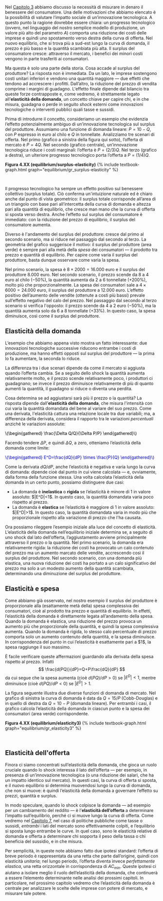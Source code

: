 






Nel <a href="{{ site.baseurl }}/it/I/2/4">Capitolo 3</a> abbiamo discusso la necessità di misurare in denaro il benessere del consumatore. Una delle motivazioni che abbiamo elencato è la possibilità di valutare l’impatto sociale di un’innovazione tecnologica. A questo punto la ragione dovrebbe essere chiara: un progresso tecnologico (ovvero, nel linguaggio del nostro semplice modello di produzione, un valore più alto del parametro $A$) comporta una riduzione dei costi delle imprese e quindi uno spostamento verso destra della curva di offerta. Nel nuovo equilibrio, che si trova più a sud-est lungo la curva di domanda, il prezzo è più basso e la quantità scambiata più alta. Il surplus del consumatore cresce: attraverso il mercato, i benefici dei minori costi vengono in parte trasferiti ai consumatori.

Ma questa è solo una parte della storia. Cosa accade al surplus del produttore? La risposta non è immediata. Da un lato, le imprese sostengono costi unitari inferiori e vendono una quantità maggiore — due effetti che tendono ad accrescere i profitti. Dall’altro, la riduzione del prezzo di vendita comprime i margini di guadagno. L'effetto finale dipende dal bilancio tra queste forze contrapposte e, come vedremo, è strettamente legato all’<b>elasticità della domanda</b>, un concetto chiave per capire chi, e in che misura, guadagna o perde in seguito <i>shock</i> esterni come innovazioni tecnologiche o interventi pubblici quali tasse e sussidi.


Prima di introdurre il concetto, consideriamo un esempio che evidenzia l’effetto potenzialmente ambiguo di un’innovazione tecnologica sul surplus del produttore. Assumiamo una funzione di domanda lineare: $P = 10 - Q$, con $P$ espresso in euro al chilo e $Q$ in tonnellate. Analizziamo tre scenari di offerta. Nel primo (grafico a sinistra della figura qui sotto), l’offerta di mercato è  $P = 4Q$. Nel secondo (grafico centrale), un’innovazione tecnologica riduce i costi marginali: l’offerta è $P = (2/3)Q$. Nel terzo (grafico a destra), un ulteriore progresso tecnologico porta l’offerta a $P = (1/4)Q$.

<a id="gr_equilibrium/surplus-elasticity"><strong>Figura 4.XX (equilibrium/surplus-elasticity)</strong></a>
{% include textbook-graph.html graph="equilibrium/gr_surplus-elasticity" %}

<br>

Il progresso tecnologico ha sempre un effetto positivo sul benessere collettivo (surplus totale). Ciò conferma un'intuizione naturale ed è chiaro anche dal punto di vista geometrico: il surplus totale corrisponde all’area di un triangolo con base pari all’intercetta della curva di domanda e altezza pari alla quantità di equilibrio, che cresce man mano che la curva di offerta si sposta verso destra. Anche l’effetto sul surplus del consumatore è immediato: con la riduzione del prezzo di equilibrio, il surplus del consumatore aumenta.

Diverso è l'andamento del surplus del produttore: cresce dal primo al secondo scenario, ma si riduce nel passaggio dal secondo al terzo. La geometria del grafico suggerisce il motivo: il surplus del produttore (area verde) è sempre pari alla metà della <i>spesa</i> dei consumatori — il prodotto tra prezzo e quantità di equilibrio. Per capire come varia il surplus del produttore, basta dunque osservare come varia la spesa.

Nel primo scenario, la spesa è $8 \times 2000 = 16.000$ euro e il surplus del produttore $8.000$ euro. Nel secondo scenario, il prezzo scende da 8 a 4 euro al chilo (−50%), la quantità aumenta da 2 a 6 tonnellate (+200%), molto più che proporzionalmente. La spesa dei consumatori sale a $4 \times 6000 = 24.000$ euro, il surplus del produttore a $12.000$ euro. L’effetto positivo dell’aumento delle vendite (ottenute a costi più bassi) prevale sull’effetto negativo del calo del prezzo. Nel passaggio dal secondo al terzo scenario si verifica l'opposto: il prezzo scende da 4 a 2 euro (−50%), ma la quantità aumenta solo da 6 a 8 tonnellate (+33%). In questo caso, la spesa diminuisce, così come il surplus del produttore.








<h2 id="subsec_elasticity-demand">Elasticità della domanda</h2>
L’esempio che abbiamo appena visto mostra un fatto interessante: due innovazioni tecnologiche successive riducono entrambe i costi di produzione, ma hanno effetti opposti sul surplus del produttore — la prima lo fa aumentare, la seconda lo riduce.

La differenza tra i due scenari dipende da come il mercato si aggiusta quando l’offerta cambia. Se a seguito dello shock la quantità aumenta relativamente molto, e il prezzo scende relativamente poco, i produttori ci guadagnano; se invece il prezzo diminuisce relativamente di più di quanto aumenti la quantità, il guadagno si riduce o diventa una perdita.

Cosa determina se ad aggiustarsi sarà più il prezzo o la quantità? La risposta dipende dall’<b>elasticità della domanda</b>, che misura l'intensità con cui varia la quantità domandata del bene al variare del suo prezzo. Come una derivata, l'elasticità cattura una relazione locale tra due variabili; ma, a differenza della derivata, considera il rapporto tra le variazioni <i>percentuali</i> anziché le variazioni assolute:

<p><span style="color: Black;">
\(\begin{gathered}
\frac{\Delta Q/Q}{\Delta P/P}
\end{gathered}\)
</span></p>

Facendo tendere $\Delta P$, e quindi $\Delta Q$, a zero, otteniamo l’elasticità della domanda come limite:

<p><span style="color: Blue;">
\(\begin{gathered}
 E^D=\frac{dQ}{dP} \times \frac{P}{Q}
\end{gathered}\)
</span></p>

Come la derivata $dQ/dP$, anche l’elasticità è negativa e varia lungo la curva di domanda: dipende cioè dal punto in cui viene calcolata — e, ovviamente, dalla forma della funzione stessa. Una volta calcolata l’elasticità della domanda in un certo punto, possiamo distinguere due casi:
<ul>
  <li>
    La domanda è <b>inelastica</b> o <b>rigida</b> se l’elasticità è minore di 1 in valore
    assoluto: $|E^D|<1$. In questo caso, la quantità domandata varia poco rispetto al prezzo.
  </li>
  <li>
    La domanda è <strong>elastica</strong> se l’elasticità è maggiore di 1 in valore
     assoluto: $|E^D|>1$. In questo caso, la quantità domandata varia in modo più che proporzionale
     rispetto alla variazione di prezzo che l'ha causata.
  </li>
</ul>


Ora possiamo rileggere l’esempio iniziale alla luce del concetto di elasticità. L’elasticità della domanda nell’equilibrio iniziale determina se, a seguito di uno shock dal lato dell’offerta, l’aggiustamento avviene principalmente attraverso il prezzo o la quantità. Nel primo scenario, la domanda era relativamente rigida: la riduzione dei costi ha provocato un calo contenuto del prezzo ma un aumento marcato delle vendite, accrescendo così il surplus del produttore. Nel secondo scenario, con una domanda più elastica, una nuova riduzione dei costi ha portato a un calo significativo del prezzo ma solo a un modesto aumento della quantità scambiata, determinando una diminuzione del surplus del produttore.









<h2 id="subsec_elasticity-expenditure">Elasticità e spesa</h2>
Come abbiamo già osservato, nel nostro esempio il surplus del produttore è proporzionale alla (esattamente metà della) spesa complessiva dei consumatori, cioè al prodotto tra prezzo e quantità di equilibrio. In effetti, l’elasticità della domanda è direttamente legata all’andamento della spesa. Quando la domanda è elastica, una riduzione del prezzo provoca un aumento più che proporzionale della quantità, e quindi la spesa complessiva aumenta. Quando la domanda è rigida, lo stesso calo percentuale di prezzo comporta solo un aumento contenuto della quantità, e la spesa diminuisce. In corrispondenza del punto in cui l’elasticità è esattamente pari a $1$, la spesa raggiunge il suo massimo.

È facile verificare queste affermazioni guardando alla derivata della spesa rispetto al prezzo. Infatti
$$
\frac{d(PQ)}{dP}=Q+P\frac{dQ}{dP}
$$
da cui segue che la spesa aumenta (cioè $d(PQ)/dP>0$) se $|E^D|<1$, mentre diminuisce (cioè $d(PQ)/dP<0$) se $|E^D|>1$.

La figura seguente illustra due diverse funzioni di domanda di mercato. Nel grafico di sinistra la curva di domanda è data da $Q = 15/P$ (Cobb-Douglas) e in quello di destra da $Q = 10 - P$ (domanda lineare). Per entrambi i casi, il grafico calcola l’elasticità della domanda in ciascun punto e la spesa dei consumatori (area verde) corrispondente.


<a id="gr_equilibrium/elasticity3"><strong>Figura 4.XX (equilibrium/elasticity3)</strong></a>
{% include textbook-graph.html graph="equilibrium/gr_elasticity3" %}



<br>








<h2 id="subsec_elasticity-supply">Elasticità dell'offerta</h2>

Finora ci siamo concentrati sull’elasticità della domanda, che gioca un ruolo cruciale quando lo shock interessa il lato dell’offerta — per esempio, in presenza di un’innovazione tecnologica (o una riduzione dei salari, che ha un impatto identico sul mercato). In questi casi, la curva di offerta si sposta, e il nuovo equilibrio si determina muovendosi lungo la curva di domanda, che non si muove: è quindi l’elasticità della domanda a governare l’effetto su prezzi, quantità e surplus.

In modo speculare, quando lo shock colpisce la domanda — ad esempio per un cambiamento del reddito — è l’<b>elasticità dell’offerta</b> a determinare l’impatto sull’equilibrio, perché ci si muove lungo la curva di offerta. Come vedremo nel <a href="{{ site.baseurl }}/it/III/7">Capitolo 7</a>, nel caso di politiche pubbliche come tasse o sussidi, <i>entrambi</i> i lati del mercato sono effettivamente colpiti, e l’equilibrio si sposta lungo entrambe le curve. In quel caso, sono le elasticità relative di domanda e offerta a determinare chi sopporta il peso della tassa o chi beneficia del sussidio, e in che misura.

Per semplicità, in queste note abbiamo fatto due ipotesi standard: l’offerta di breve periodo è rappresentata da una retta che parte dall’origine, quindi con elasticità <i>unitaria</i>; nel lungo periodo, l’offerta diventa invece <i>perfettamente elastica</i>, una retta orizzontale in corrispondenza di $AC_{\text{min}}$. Queste ipotesi ci aiutano a isolare meglio il ruolo dell’elasticità della domanda, che continuerà a essere l’elemento determinante nelle analisi dei prossimi capitoli. In particolare, nel prossimo capitolo vedremo che l’elasticità della domanda è centrale per analizzare le scelte delle imprese con potere di mercato, e misurare tale potere.





